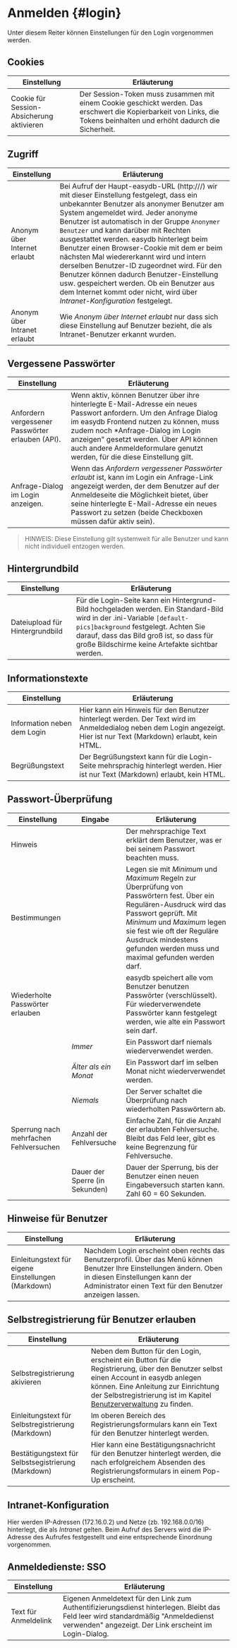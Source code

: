# Anmelden {#login}

Unter diesem Reiter können Einstellungen für den Login vorgenommen werden.

## Cookies

|Einstellung | Erläuterung |
|-----|----|
|Cookie für Session-Absicherung aktivieren| Der Session-Token muss zusammen mit einem Cookie geschickt werden. Das erschwert die Kopierbarkeit von Links, die Tokens beinhalten und erhöht dadurch die Sicherheit.|

## Zugriff

|Einstellung  | Erläuterung |
|-----|-----|
|Anonym über Internet erlaubt| Bei Aufruf der Haupt-easydb-URL (http://<easydb-server>/) wir mit dieser Einstellung festgelegt, dass ein unbekannter Benutzer als anonymer Benutzer am System angemeldet wird. Jeder anonyme Benutzer ist automatisch in der Gruppe `Anonymer Benutzer` und kann darüber mit Rechten ausgestattet werden. easydb hinterlegt beim Benutzer einen Browser-Cookie mit dem er beim nächsten Mal wiedererkannt wird und intern derselben Benutzer-ID zugeordnet wird. Für den Benutzer können dadurch Benutzer-Einstellung usw. gespeichert werden. Ob ein Benutzer aus dem Internet kommt oder nicht, wird über _Intranet-Konfiguration_ festgelegt.|
|Anonym über Intranet erlaubt| Wie *Anonym über Internet erlaubt* nur dass sich diese Einstellung auf Benutzer bezieht, die als Intranet-Benutzer erkannt wurden.|

## Vergessene Passwörter

|Einstellung | Erläuterung |
|-----|-----|
|Anfordern vergessener Passwörter erlauben (API).| Wenn aktiv, können Benutzer über ihre hinterlegte E-Mail-Adresse ein neues Passwort anfordern. Um den Anfrage Dialog im easydb Frontend nutzen zu können, muss zudem noch *Anfrage-Dialog im Login anzeigen" gesetzt werden. Über API können auch andere Anmeldeformulare genutzt werden, für die diese Einstellung gilt.|
|Anfrage-Dialog im Login anzeigen.|Wenn das *Anfordern vergessener Passwörter erlaubt* ist, kann im Login ein Anfrage-Link angezeigt werden, der dem Benutzer auf der Anmeldeseite die Möglichkeit bietet, über seine hinterlegte E-Mail-Adresse ein neues Passwort zu setzen (beide Checkboxen müssen dafür aktiv sein).|

> HINWEIS: Diese Einstellung gilt systemweit für alle Benutzer und kann nicht individuell entzogen werden.

## Hintergrundbild

|Einstellung | Erläuterung |
|-----|-----|
|Dateiupload für Hintergrundbild|Für die Login-Seite kann ein Hintergrund-Bild hochgeladen werden. Ein Standard-Bild wird in der .ini-Variable `[default-pics]background` festgelegt. Achten Sie darauf, dass das Bild groß ist, so dass für große Bildschirme keine Artefakte sichtbar werden.|

## Informationstexte

|Einstellung | Erläuterung |
|-----|-----|
|Information neben dem Login| Hier kann ein Hinweis für den Benutzer hinterlegt werden. Der Text wird im Anmeldedialog neben dem Login angezeigt. Hier ist nur Text (Markdown) erlaubt, kein HTML.|
|Begrüßungstext| Der Begrüßungstext kann für die Login-Seite mehrsprachig hinterlegt werden. Hier ist nur Text (Markdown) erlaubt, kein HTML.|

## Passwort-Überprüfung

|Einstellung |Eingabe |Erläuterung |
|-----|--|----|
| Hinweis||Der mehrsprachige Text erklärt dem Benutzer, was er bei seinem Passwort beachten muss.|
|Bestimmungen||Legen sie mit _Minimum_ und _Maximum_ Regeln zur Überprüfung von Passwörtern fest. Über ein Regulären-Ausdruck wird das Passwort geprüft. Mit _Minimum_ und _Maximum_ legen sie fest wie oft der Reguläre Ausdruck mindestens gefunden werden muss und maximal gefunden werden darf.|
|Wiederholte Passwörter erlauben| |easydb speichert alle vom Benutzer benutzen Passwörter (verschlüsselt). Für wiederverwendete Passwörter kann festgelegt werden, wie alte ein Passwort sein darf.|
| | _Immer_ | Ein Passwort darf niemals wiederverwendet werden. |
| | _Älter als ein Monat_ | Ein Passwort darf im selben Monat nicht wiederverwendet werden. |
| | _Niemals_ | Der Server schaltet die Überprüfung nach wiederholten Passwörtern ab.|
|Sperrung nach mehrfachen Fehlversuchen |Anzahl der Fehlversuche|Einfache Zahl, für die Anzahl der erlaubten Fehlversuche. Bleibt das Feld leer, gibt es keine Begrenzung für Fehlversuche.|
||Dauer der Sperre (in Sekunden)|Dauer der Sperrung, bis der Benutzer einen neuen Eingabeversuch starten kann. Zahl 60 = 60 Sekunden.|

## Hinweise für Benutzer

|Einstellung |Erläuterung |
|-----|----|
|Einleitungstext für eigene Einstellungen (Markdown)|Nachdem Login erscheint oben rechts das Benutzerprofil. Über das Menü können Benutzer Ihre Einstellungen ändern. Oben in diesen Einstellungen kann der Administrator einen Text für den Benutzer anzeigen lassen. |

## Selbstregistrierung für Benutzer erlauben
|Einstellung |Erläuterung |
|-----|----|
|Selbstregistrierung akivieren|Neben dem Button für den Login, erscheint ein Button für die Registrierung, über den Benutzer selbst einen Account in easydb anlegen können. Eine Anleitung zur Einrichtung der Selbstregistrierung ist im Kapitel [Benutzerverwaltung](../userprefs/selfregister/selfregister.html) zu finden. |
|Einleitungstext für Selbstregistrierung (Markdown)|Im oberen Bereich des Registrierungsformulars kann ein Text für den Benutzer hinterlegt werden.|
|Bestätigungstext für Selbstsegistrierung (Markdown)| Hier kann eine Bestätigungsnachricht für den Benutzer hinterlegt werden, die nach erfolgreichem Absenden des Registrierungsformulars in einem Pop-Up erscheint.  |


## Intranet-Konfiguration

Hier werden IP-Adressen (172.16.0.2) und Netze (zb. 192.168.0.0/16) hinterlegt, die als _Intranet_ gelten. Beim Aufruf des Servers wird die IP-Adresse des Aufrufes festgestellt und eine entsprechende Einordnung vorgenommen.

## Anmeldedienste: SSO

|Einstellung |Erläuterung |
|-----|----|
|Text für Anmeldelink |Eigenen Anmeldetext für den Link zum Authentifizierungsdienst hinterlegen. Bleibt das Feld leer wird standardmäßig "Anmeldedienst verwenden" angezeigt. Der Link erscheint im Login-Dialog. |


